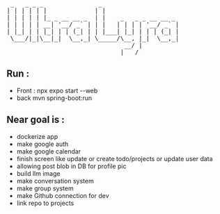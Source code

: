 <pre>
  
 _   _ _ _               _                     
| | | | | |             | |                    
| | | | | |_ _ __ __ _  | |    _   _ _ __ __ _ 
| | | | | __| '__/ _` | | |   | | | | '__/ _` |
| |_| | | |_| | | (_| | | |___| |_| | | | (_| |
 \___/|_|\__|_|  \__,_| \_____/\__, |_|  \__,_|
                                __/ |          
                               |___/           
</pre>

## Run : 
- Front : npx expo start --web
- back mvn spring-boot:run
## Near goal is : 
- dockerize app
- make google auth
- make google calendar
- finish screen like update or create todo/projects or update user data
- allowing post blob in DB for profile pic
- build llm image
- make conversation system
- make group system
- make Github connection for dev
- link repo to projects
  
